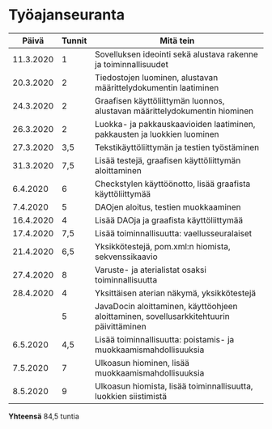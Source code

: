 
# Työajanseuranta

| Päivä | Tunnit | Mitä tein |
| ------ | ------ | ------- |
| 11.3.2020 | 1 | Sovelluksen ideointi sekä alustava rakenne ja toiminnallisuudet |
| 20.3.2020 | 2 | Tiedostojen luominen, alustavan määrittelydokumentin laatiminen |
| 24.3.2020 | 2 | Graafisen käyttöliittymän luonnos, alustavan määrittelydokumentin hiominen |
| 26.3.2020 | 2 | Luokka- ja pakkauskaavioiden laatiminen, pakkausten ja luokkien luominen |
| 27.3.2020 | 3,5 | Tekstikäyttöliittymän ja testien työstäminen |
| 31.3.2020 | 7,5 | Lisää testejä, graafisen käyttöliittymän aloittaminen |
| 6.4.2020 | 6 | Checkstylen käyttöönotto, lisää graafista käyttöliittymää |
| 7.4.2020 | 5 | DAOjen aloitus, testien muokkaaminen |
| 16.4.2020 | 4 | Lisää DAOja ja graafista käyttöliittymää |
| 17.4.2020 | 7,5 | Lisää toiminnallisuutta: vaellusseuralaiset |
| 21.4.2020 | 6,5 | Yksikkötestejä, pom.xml:n hiomista, sekvenssikaavio |
| 27.4.2020 | 8 | Varuste- ja aterialistat osaksi toiminnallisuutta |
| 28.4.2020 | 4 | Yksittäisen aterian näkymä, yksikkötestejä
|  | 5 | JavaDocin aloittaminen, käyttöohjeen aloittaminen, sovellusarkkitehtuurin päivittäminen |
| 6.5.2020 | 4,5 | Lisää toiminnallisuutta: poistamis- ja muokkaamismahdollisuuksia |
| 7.5.2020 | 7 | Ulkoasun hiominen, lisää muokkaamismahdollisuuksia |
| 8.5.2020 | 9 | Ulkoasun hiomista, lisää toiminnallisuutta, luokkien siistimistä |

**Yhteensä** 84,5 tuntia
